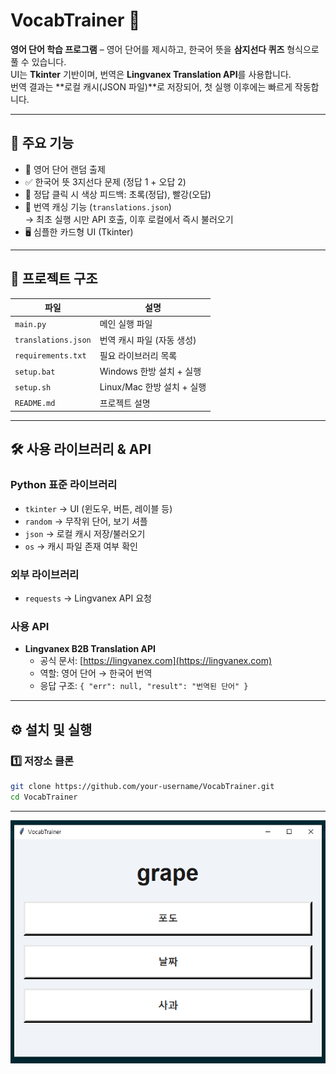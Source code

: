 # VocabTrainer 📝

**영어 단어 학습 프로그램** – 영어 단어를 제시하고, 한국어 뜻을 **삼지선다 퀴즈** 형식으로 풀 수 있습니다.  
UI는 **Tkinter** 기반이며, 번역은 **Lingvanex Translation API**를 사용합니다.  
번역 결과는 **로컬 캐시(JSON 파일)**로 저장되어, 첫 실행 이후에는 빠르게 작동합니다.

---

## 🚀 주요 기능
- 🎲 영어 단어 랜덤 출제
- ✅ 한국어 뜻 3지선다 문제 (정답 1 + 오답 2)
- 🎨 정답 클릭 시 색상 피드백: 초록(정답), 빨강(오답)
- 💾 번역 캐싱 기능 (`translations.json`)  
  → 최초 실행 시만 API 호출, 이후 로컬에서 즉시 불러오기
- 🖥️ 심플한 카드형 UI (Tkinter)

---

## 📂 프로젝트 구조
| 파일 | 설명 |
|------|------|
| `main.py` | 메인 실행 파일 |
| `translations.json` | 번역 캐시 파일 (자동 생성) |
| `requirements.txt` | 필요 라이브러리 목록 |
| `setup.bat` | Windows 한방 설치 + 실행 |
| `setup.sh` | Linux/Mac 한방 설치 + 실행 |
| `README.md` | 프로젝트 설명 |

---

## 🛠️ 사용 라이브러리 & API

### Python 표준 라이브러리
- `tkinter` → UI (윈도우, 버튼, 레이블 등)
- `random` → 무작위 단어, 보기 셔플
- `json` → 로컬 캐시 저장/불러오기
- `os` → 캐시 파일 존재 여부 확인

### 외부 라이브러리
- `requests` → Lingvanex API 요청

### 사용 API
- **Lingvanex B2B Translation API**
  - 공식 문서: [https://lingvanex.com](https://lingvanex.com)
  - 역할: 영어 단어 → 한국어 번역
  - 응답 구조: `{ "err": null, "result": "번역된 단어" }`

---

## ⚙️ 설치 및 실행

### 1️⃣ 저장소 클론
```bash
git clone https://github.com/your-username/VocabTrainer.git
cd VocabTrainer
```

---
![alt text](image.png)
